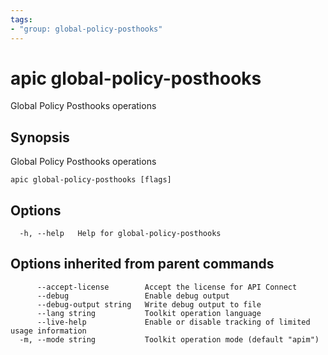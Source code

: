 ```yaml
---
tags:
- "group: global-policy-posthooks"
---
```

# apic global-policy-posthooks

Global Policy Posthooks operations

## Synopsis

Global Policy Posthooks operations

```
apic global-policy-posthooks [flags]
```


## Options

```
  -h, --help   Help for global-policy-posthooks
```

## Options inherited from parent commands

```
      --accept-license        Accept the license for API Connect
      --debug                 Enable debug output
      --debug-output string   Write debug output to file
      --lang string           Toolkit operation language
      --live-help             Enable or disable tracking of limited usage information
  -m, --mode string           Toolkit operation mode (default "apim")
```
